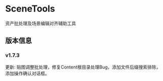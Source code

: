 # SceneTools

资产批处理及场景编辑对齐辅助工具

## 版本信息

### v1.7.3

更新: 贴图调整批处理，修复Content根目录处理Bug，添加文件后缀搜索排除，添加操作确认对话框。


